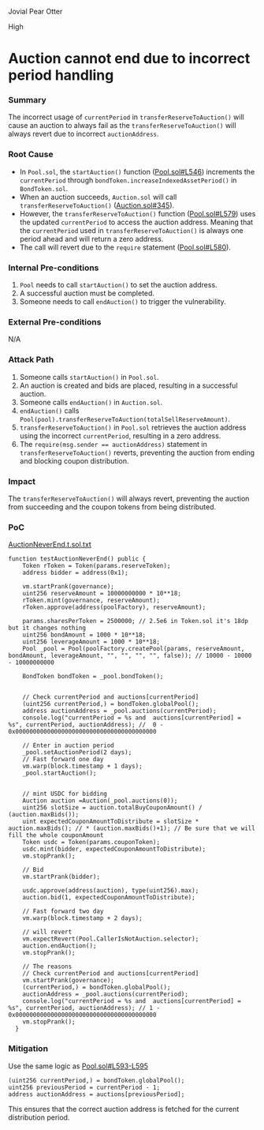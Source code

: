 Jovial Pear Otter

High

# Auction cannot end due to incorrect period handling

### Summary

The incorrect usage of `currentPeriod` in `transferReserveToAuction()` will cause an auction to always fail as the `transferReserveToAuction()` will always revert due to incorrect `auctionAddress`.

### Root Cause

*   In `Pool.sol`, the `startAuction()` function ([Pool.sol#L546](https://github.com/sherlock-audit/2024-12-plaza-finance/blob/main/plaza-evm/src/Pool.sol#L546)) increments the `currentPeriod` through `bondToken.increaseIndexedAssetPeriod()` in `BondToken.sol`.
* When an auction succeeds, `Auction.sol` will call `transferReserveToAuction()` ([Auction.sol#345](https://github.com/sherlock-audit/2024-12-plaza-finance/blob/main/plaza-evm/src/Auction.sol#L345)).
*   However, the `transferReserveToAuction()` function ([Pool.sol#L579](https://github.com/sherlock-audit/2024-12-plaza-finance/blob/main/plaza-evm/src/Pool.sol#L579)) uses the updated `currentPeriod` to access the auction address. Meaning that the `currentPeriod` used in `transferReserveToAuction()` is always one period ahead and will return a zero address. 
* The call will revert due to the `require` statement ([Pool.sol#L580](https://github.com/sherlock-audit/2024-12-plaza-finance/blob/main/plaza-evm/src/Pool.sol#L580)).

### Internal Pre-conditions

1.  `Pool` needs to call `startAuction()` to set the auction address.
2.  A successful auction must be completed.
3.  Someone needs to call `endAuction()` to trigger the vulnerability.

### External Pre-conditions

N/A

### Attack Path

1.  Someone calls `startAuction()` in `Pool.sol`.
2.  An auction is created and bids are placed, resulting in a successful auction.
3.  Someone calls `endAuction()` in `Auction.sol`.
4.  `endAuction()` calls `Pool(pool).transferReserveToAuction(totalSellReserveAmount)`.
5.  `transferReserveToAuction()` in `Pool.sol` retrieves the auction address using the incorrect `currentPeriod`, resulting in a zero address.
6.  The `require(msg.sender == auctionAddress)` statement in `transferReserveToAuction()` reverts, preventing the auction from ending and blocking coupon distribution.

### Impact

The `transferReserveToAuction()` will always revert, preventing the auction from succeeding and the coupon tokens from being distributed.

### PoC

[AuctionNeverEnd.t.sol.txt](https://github.com/user-attachments/files/18506678/AuctionNeverEnd.t.sol.txt)

```solidity
function testAuctionNeverEnd() public {
    Token rToken = Token(params.reserveToken);
    address bidder = address(0x1);

    vm.startPrank(governance);
    uint256 reserveAmount = 10000000000 * 10**18;
    rToken.mint(governance, reserveAmount);
    rToken.approve(address(poolFactory), reserveAmount); 

    params.sharesPerToken = 2500000; // 2.5e6 in Token.sol it's 18dp but it changes nothing 
    uint256 bondAmount = 1000 * 10**18;
    uint256 leverageAmount = 1000 * 10**18;
    Pool _pool = Pool(poolFactory.createPool(params, reserveAmount, bondAmount, leverageAmount, "", "", "", "", false)); // 10000 - 10000 - 10000000000
    
    BondToken bondToken = _pool.bondToken();

    
    // Check currentPeriod and auctions[currentPeriod]
    (uint256 currentPeriod,) = bondToken.globalPool();
    address auctionAddress = _pool.auctions(currentPeriod);
    console.log("currentPeriod = %s and  auctions[currentPeriod] = %s", currentPeriod, auctionAddress); //  0 - 0x0000000000000000000000000000000000000000

    // Enter in auction period
    _pool.setAuctionPeriod(2 days);
    // Fast forward one day
    vm.warp(block.timestamp + 1 days);
    _pool.startAuction();


    // mint USDC for bidding
    Auction auction =Auction(_pool.auctions(0)); 
    uint256 slotSize = auction.totalBuyCouponAmount() / (auction.maxBids());
    uint expectedCouponAmountToDistribute = slotSize * auction.maxBids(); // * (auction.maxBids()+1); // Be sure that we will fill the whole couponAmount
    Token usdc = Token(params.couponToken);
    usdc.mint(bidder, expectedCouponAmountToDistribute); 
    vm.stopPrank();

    // Bid
    vm.startPrank(bidder);

    usdc.approve(address(auction), type(uint256).max);
    auction.bid(1, expectedCouponAmountToDistribute);

    // Fast forward two day
    vm.warp(block.timestamp + 2 days);

    // will revert
    vm.expectRevert(Pool.CallerIsNotAuction.selector);
    auction.endAuction();
    vm.stopPrank();

    // The reasons
    // Check currentPeriod and auctions[currentPeriod]
    vm.startPrank(governance);
    (currentPeriod,) = bondToken.globalPool();
    auctionAddress = _pool.auctions(currentPeriod);
    console.log("currentPeriod = %s and  auctions[currentPeriod] = %s", currentPeriod, auctionAddress); // 1 -  0x0000000000000000000000000000000000000000
    vm.stopPrank();
  }
```

### Mitigation

Use the same logic as [Pool.sol#L593-L595](https://github.com/sherlock-audit/2024-12-plaza-finance/blob/main/plaza-evm/src/Pool.sol#L593C1-L595C7)

```solidity
(uint256 currentPeriod,) = bondToken.globalPool();
uint256 previousPeriod = currentPeriod - 1;
address auctionAddress = auctions[previousPeriod];
```
This ensures that the correct auction address is fetched for the current distribution period.